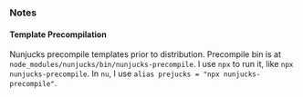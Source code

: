 




### Notes


#### Template Precompilation
Nunjucks precompile templates prior to distribution.
Precompile bin is at `node_modules/nunjucks/bin/nunjucks-precompile`.
I use `npx` to run it, like `npx nunjucks-precompile`.
In `nu`, I use `alias prejucks = "npx nunjucks-precompile"`.